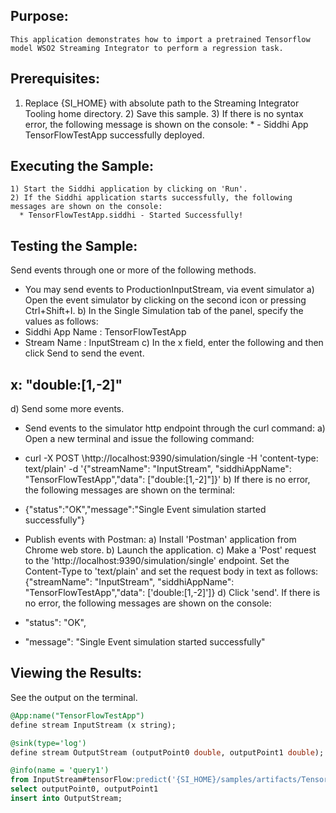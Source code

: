 
## Purpose:
	This application demonstrates how to import a pretrained Tensorflow model WSO2 Streaming Integrator to perform a regression task.

## Prerequisites:
1) Replace {SI_HOME} with absolute path to the Streaming Integrator Tooling home directory.
	2) Save this sample.
	3) If there is no syntax error, the following message is shown on the console:
	       * - Siddhi App TensorFlowTestApp successfully deployed.

## Executing the Sample:
	1) Start the Siddhi application by clicking on 'Run'.
	2) If the Siddhi application starts successfully, the following messages are shown on the console:
	  * TensorFlowTestApp.siddhi - Started Successfully!

## Testing the Sample:
Send events through one or more of the following methods.

* You may send events to ProductionInputStream, via event simulator
a) Open the event simulator by clicking on the second icon or pressing Ctrl+Shift+I.
b) In the Single Simulation tab of the panel, specify the values as follows:
* Siddhi App Name  : TensorFlowTestApp
* Stream Name      : InputStream
c) In the x field, enter the following and then click Send to send the event.
## x: "double:[1,-2]"

d) Send some more events.

* Send events to the simulator http endpoint through the curl command:
a) Open a new terminal and issue the following command:
* curl -X POST \http://localhost:9390/simulation/single \-H 'content-type: text/plain' \-d '{"streamName": "InputStream", "siddhiAppName": "TensorFlowTestApp","data": ["double:[1,-2]"]}'
b) If there is no error, the following messages are shown on the terminal:
*  {"status":"OK","message":"Single Event simulation started successfully"}

* Publish events with Postman:
a) Install 'Postman' application from Chrome web store.
b) Launch the application.
c) Make a 'Post' request to the 'http://localhost:9390/simulation/single' endpoint. Set the Content-Type to 'text/plain' and set the request body in text as follows:
	{"streamName": "InputStream", "siddhiAppName": "TensorFlowTestApp","data": ['double:[1,-2]']}
d) Click 'send'. If there is no error, the following messages are shown on the console:
*  "status": "OK",
*  "message": "Single Event simulation started successfully"

## Viewing the Results:
See the output on the terminal.

```sql
@App:name("TensorFlowTestApp")
define stream InputStream (x string);

@sink(type='log') 
define stream OutputStream (outputPoint0 double, outputPoint1 double);

@info(name = 'query1')
from InputStream#tensorFlow:predict('{SI_HOME}/samples/artifacts/TensorflowSample/Regression', 'inputPoint', 'outputPoint', x)
select outputPoint0, outputPoint1
insert into OutputStream;
```